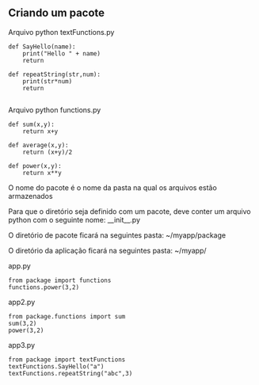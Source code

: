 ## Criando um pacote

Arquivo python textFunctions.py
```
def SayHello(name):
    print("Hello " + name)
    return
    
def repeatString(str,num):
    print(str*num)
    return
    
```

Arquivo python functions.py
```
def sum(x,y):
    return x+y

def average(x,y):
    return (x+y)/2

def power(x,y):
    return x**y
```

O nome do pacote é o nome da pasta na qual os arquivos estão armazenados

Para que o diretório seja definido com um pacote, deve conter um arquivo python com o seguinte nome: \_\_init\_\_.py 

O diretório de pacote ficará na seguintes pasta: ~/myapp/package

O diretório da aplicação ficará na seguintes pasta: ~/myapp/

app.py
```
from package import functions
functions.power(3,2)
```

app2.py
```
from package.functions import sum
sum(3,2)
power(3,2)
```

app3.py
```
from package import textFunctions
textFunctions.SayHello("a")
textFunctions.repeatString("abc",3)
```

